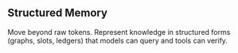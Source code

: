 ## Structured Memory

Move beyond raw tokens. Represent knowledge in structured forms (graphs, slots, ledgers) that models can query and tools can verify.


